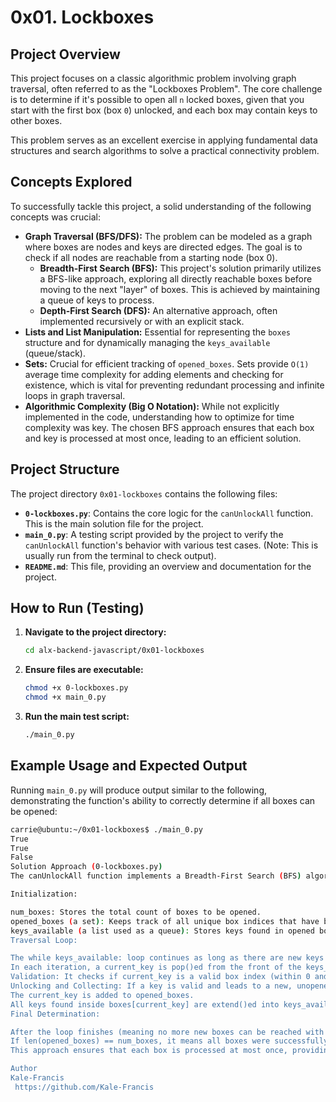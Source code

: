 # 0x01. Lockboxes

## Project Overview

This project focuses on a classic algorithmic problem involving graph traversal, often referred to as the "Lockboxes Problem". The core challenge is to determine if it's possible to open all `n` locked boxes, given that you start with the first box (box `0`) unlocked, and each box may contain keys to other boxes.

This problem serves as an excellent exercise in applying fundamental data structures and search algorithms to solve a practical connectivity problem.

## Concepts Explored

To successfully tackle this project, a solid understanding of the following concepts was crucial:

* **Graph Traversal (BFS/DFS):** The problem can be modeled as a graph where boxes are nodes and keys are directed edges. The goal is to check if all nodes are reachable from a starting node (box 0).
    * **Breadth-First Search (BFS):** This project's solution primarily utilizes a BFS-like approach, exploring all directly reachable boxes before moving to the next "layer" of boxes. This is achieved by maintaining a queue of keys to process.
    * **Depth-First Search (DFS):** An alternative approach, often implemented recursively or with an explicit stack.
* **Lists and List Manipulation:** Essential for representing the `boxes` structure and for dynamically managing the `keys_available` (queue/stack).
* **Sets:** Crucial for efficient tracking of `opened_boxes`. Sets provide `O(1)` average time complexity for adding elements and checking for existence, which is vital for preventing redundant processing and infinite loops in graph traversal.
* **Algorithmic Complexity (Big O Notation):** While not explicitly implemented in the code, understanding how to optimize for time complexity was key. The chosen BFS approach ensures that each box and key is processed at most once, leading to an efficient solution.

## Project Structure

The project directory `0x01-lockboxes` contains the following files:

* **`0-lockboxes.py`**: Contains the core logic for the `canUnlockAll` function. This is the main solution file for the project.
* **`main_0.py`**: A testing script provided by the project to verify the `canUnlockAll` function's behavior with various test cases. (Note: This is usually run from the terminal to check output).
* **`README.md`**: This file, providing an overview and documentation for the project.

## How to Run (Testing)

1.  **Navigate to the project directory:**
    ```bash
    cd alx-backend-javascript/0x01-lockboxes
    ```
2.  **Ensure files are executable:**
    ```bash
    chmod +x 0-lockboxes.py
    chmod +x main_0.py
    ```
3.  **Run the main test script:**
    ```bash
    ./main_0.py
    ```

## Example Usage and Expected Output

Running `main_0.py` will produce output similar to the following, demonstrating the function's ability to correctly determine if all boxes can be opened:

```bash
carrie@ubuntu:~/0x01-lockboxes$ ./main_0.py
True
True
False
Solution Approach (0-lockboxes.py)
The canUnlockAll function implements a Breadth-First Search (BFS) algorithm to traverse the boxes and collect keys.

Initialization:

num_boxes: Stores the total count of boxes to be opened.
opened_boxes (a set): Keeps track of all unique box indices that have been successfully opened. It starts with 0 as the initial unlocked box.
keys_available (a list used as a queue): Stores keys found in opened boxes that still need to be processed. It's initialized with all keys found in boxes[0].
Traversal Loop:

The while keys_available: loop continues as long as there are new keys to process.
In each iteration, a current_key is pop()ed from the front of the keys_available list (mimicking a queue).
Validation: It checks if current_key is a valid box index (within 0 and num_boxes - 1) and if the corresponding box has not been opened_boxes yet.
Unlocking and Collecting: If a key is valid and leads to a new, unopened box:
The current_key is added to opened_boxes.
All keys found inside boxes[current_key] are extend()ed into keys_available to be processed in subsequent iterations.
Final Determination:

After the loop finishes (meaning no more new boxes can be reached with the available keys), the function compares the number of boxes in opened_boxes with num_boxes.
If len(opened_boxes) == num_boxes, it means all boxes were successfully opened, and True is returned. Otherwise, False is returned.
This approach ensures that each box is processed at most once, providing an efficient solution to the problem.

Author
Kale-Francis
 https://github.com/Kale-Francis
 